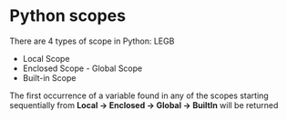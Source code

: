 # Python scopes

There are 4 types of scope in Python: LEGB

- Local Scope
- Enclosed Scope
- Global Scope
- Built-in Scope

The first occurrence of a variable found in any of the scopes starting sequentially from __Local -> Enclosed -> Global -> BuiltIn__ will be returned
